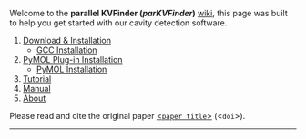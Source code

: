 Welcome to the **parallel KVFinder (_parKVFinder_)**
[wiki](https://github.com/LBC-LNBio/parKVFinder/wiki), this page was
built to help you get started with our cavity detection software.

1. [Download & Installation](https://github.com/LBC-LNBio/parKVFinder/wiki/parKVFinder-Installation)
    - [GCC Installation](https://github.com/LBC-LNBio/parKVFinder/wiki/GCC-Installation)
2. [PyMOL Plug-in Installation](https://github.com/LBC-LNBio/parKVFinder/wiki/PyMOL-Plugin-Installation)
    - [PyMOL Installation](https://github.com/LBC-LNBio/parKVFinder/wiki/PyMOL-Installation)
3. [Tutorial](https://github.com/LBC-LNBio/parKVFinder/wiki/parKVFinder-Tutorial)
4. [Manual](https://github.com/LBC-LNBio/parKVFinder/wiki/parKVFinder-Manual)
5. [About](https://github.com/LBC-LNBio/parKVFinder/wiki/About)

Please read and cite the original paper [<`paper title`>]() (<`doi`>).

---

